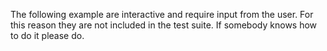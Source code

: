 The following example are interactive and require input from the user.
For this reason they are not included in the test suite.
If somebody knows how to do it please do.
